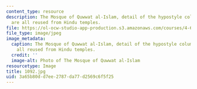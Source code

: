 ```yaml
---
content_type: resource
description: The Mosque of Quwwat al-Islam, detail of the hypostyle columns, which
  are all reused from Hindu temples.
file: https://ol-ocw-studio-app-production.s3.amazonaws.com/courses/4-614-religious-architecture-and-islamic-cultures-fall-2002/3a65b80dd7ee2787da77d2569c6f5f25_1092.jpg
file_type: image/jpeg
image_metadata:
  caption: The Mosque of Quwwat al-Islam, detail of the hypostyle columns, which are
    all reused from Hindu temples.
  credit: ''
  image-alt: Photo of The Mosque of Quwwat al-Islam
resourcetype: Image
title: 1092.jpg
uid: 3a65b80d-d7ee-2787-da77-d2569c6f5f25
---
```

